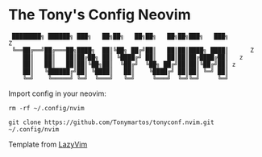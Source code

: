 # The Tony's Config Neovim 
```
 ████████╗ ██████╗ ███╗   ██╗██╗   ██╗██╗   ██╗██╗███╗   ███╗          Z
 ╚══██╔══╝██╔═══██╗████╗  ██║╚██╗ ██╔╝██║   ██║██║████╗ ████║      Z    
    ██║   ██║   ██║██╔██╗ ██║ ╚████╔╝ ██║   ██║██║██╔████╔██║   z       
    ██║   ██║   ██║██║╚██╗██║  ╚██╔╝  ╚██╗ ██╔╝██║██║╚██╔╝██║ z         
    ██║   ╚██████╔╝██║ ╚████║   ██║    ╚████╔╝ ██║██║ ╚═╝ ██║           
    ╚═╝    ╚═════╝ ╚═╝  ╚═══╝   ╚═╝     ╚═══╝  ╚═╝╚═╝     ╚═╝           
```
Import config in your neovim:

``
  rm -rf ~/.config/nvim
``

``
  git clone https://github.com/Tonymartos/tonyconf.nvim.git ~/.config/nvim
``



Template from [LazyVim](https://github.com/LazyVim/starter)
